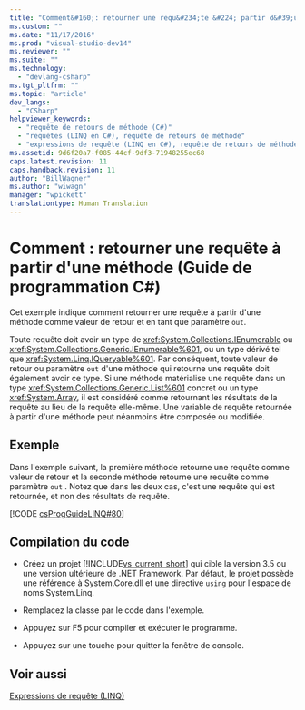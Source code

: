 ```yaml
---
title: "Comment&#160;: retourner une requ&#234;te &#224; partir d&#39;une m&#233;thode (Guide de programmation&#160;C#) | Microsoft Docs"
ms.custom: ""
ms.date: "11/17/2016"
ms.prod: "visual-studio-dev14"
ms.reviewer: ""
ms.suite: ""
ms.technology: 
  - "devlang-csharp"
ms.tgt_pltfrm: ""
ms.topic: "article"
dev_langs: 
  - "CSharp"
helpviewer_keywords: 
  - "requête de retours de méthode (C#)"
  - "requêtes (LINQ en C#), requête de retours de méthode"
  - "expressions de requête (LINQ en C#), requête de retours de méthode"
ms.assetid: 9d6f20a7-f085-44cf-9df3-71948255ec68
caps.latest.revision: 11
caps.handback.revision: 11
author: "BillWagner"
ms.author: "wiwagn"
manager: "wpickett"
translationtype: Human Translation
---
```

# Comment&#160;: retourner une requ&#234;te &#224; partir d&#39;une m&#233;thode (Guide de programmation&#160;C#)
Cet exemple indique comment retourner une requête à partir d'une méthode comme valeur de retour et en tant que paramètre `out`.  
  
 Toute requête doit avoir un type de <xref:System.Collections.IEnumerable> ou <xref:System.Collections.Generic.IEnumerable%601>, ou un type dérivé tel que <xref:System.Linq.IQueryable%601>.  Par conséquent, toute valeur de retour ou paramètre `out` d'une méthode qui retourne une requête doit également avoir ce type.  Si une méthode matérialise une requête dans un type <xref:System.Collections.Generic.List%601> concret ou un type <xref:System.Array>, il est considéré comme retournant les résultats de la requête au lieu de la requête elle\-même.  Une variable de requête retournée à partir d'une méthode peut néanmoins être composée ou modifiée.  
  
## Exemple  
 Dans l'exemple suivant, la première méthode retourne une requête comme valeur de retour et la seconde méthode retourne une requête comme paramètre `out` .  Notez que dans les deux cas, c'est une requête qui est retournée, et non des résultats de requête.  
  
 [!CODE [csProgGuideLINQ#80](../CodeSnippet/VS_Snippets_VBCSharp/csProgGuideLINQ#80)]  
  
## Compilation du code  
  
-   Créez un projet [!INCLUDE[vs_current_short](../../../csharp/programming-guide/classes-and-structs/includes/vs_current_short_md.md)] qui cible la version 3.5 ou une version ultérieure de .NET Framework.  Par défaut, le projet possède une référence à System.Core.dll et une directive `using` pour l'espace de noms System.Linq.  
  
-   Remplacez la classe par le code dans l'exemple.  
  
-   Appuyez sur F5 pour compiler et exécuter le programme.  
  
-   Appuyez sur une touche pour quitter la fenêtre de console.  
  
## Voir aussi  
 [Expressions de requête \(LINQ\)](../../../csharp/programming-guide/linq-query-expressions/index.md)